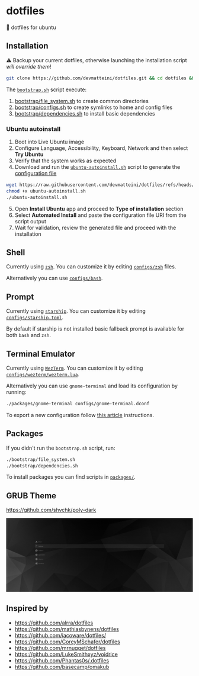 # dotfiles

:wrench: dotfiles for ubuntu

## Installation

:warning: Backup your current dotfiles, otherwise launching the installation script _will override them_!

```bash
git clone https://github.com/devmatteini/dotfiles.git && cd dotfiles && ./bootstrap.sh
```

The [`bootstrap.sh`](bootstrap.sh) script execute:

1. [bootstrap/file_system.sh](bootstrap/file_system.sh) to create common directories
2. [bootstrap/configs.sh](bootstrap/configs.sh) to create symlinks to home and config files
3. [bootstrap/dependencies.sh](bootstrap/dependencies.sh) to install basic dependencies

### Ubuntu autoinstall

1. Boot into Live Ubuntu image
2. Configure Language, Accessibility, Keyboard, Network and then select **Try Ubuntu**
3. Verify that the system works as expected
4. Download and run the [`ubuntu-autoinstall.sh`](bootstrap/ubuntu-autoinstall.sh) script to generate the [configuration file](https://canonical-subiquity.readthedocs-hosted.com/en/latest/reference/autoinstall-reference.html)

```bash
wget https://raw.githubusercontent.com/devmatteini/dotfiles/refs/heads/main/bootstrap/ubuntu-autoinstall.sh
chmod +x ubuntu-autoinstall.sh
./ubuntu-autoinstall.sh
```

5. Open **Install Ubuntu** app and proceed to **Type of installation** section
6. Select **Automated Install** and paste the configuration file URI from the script output
7. Wait for validation, review the generated file and proceed with the installation

## Shell

Currently using [`zsh`](https://www.zsh.org/).
You can customize it by editing [`configs/zsh`](configs/zsh/) files.

Alternatively you can use [`configs/bash`](configs/bash/).

## Prompt

Currently using [`starship`](https://github.com/starship/starship/).
You can customize it by editing [`configs/starship.toml`](configs/starship.toml).

By default if starship is not installed basic fallback prompt is available for both `bash` and `zsh`.

## Terminal Emulator

Currently using [`WezTerm`](https://wezfurlong.org/wezterm/index.html).
You can customize it by editing [`configs/wezterm/wezterm.lua`](configs/wezterm/wezterm.lua).

Alternatively you can use `gnome-terminal` and load its configuration by running:

```bash
./packages/gnome-terminal configs/gnome-terminal.dconf
```

To export a new configuration follow [this article](https://gist.github.com/devmatteini/968981d95fd203905f7618ce67647e83) instructions.

## Packages

If you didn't run the `bootstrap.sh` script, run:

```bash
./bootstrap/file_system.sh
./bootstrap/dependencies.sh
```

To install packages you can find scripts in [`packages/`](packages/).

## GRUB Theme

https://github.com/shvchk/poly-dark

![grub-poly-dark](./assets/grub-poly-dark.png)

## Inspired by

- https://github.com/alrra/dotfiles
- https://github.com/mathiasbynens/dotfiles
- https://github.com/iacoware/dotfiles/
- https://github.com/CoreyMSchafer/dotfiles
- https://github.com/mrnugget/dotfiles
- https://github.com/LukeSmithxyz/voidrice
- https://github.com/Phantas0s/.dotfiles
- https://github.com/basecamp/omakub
